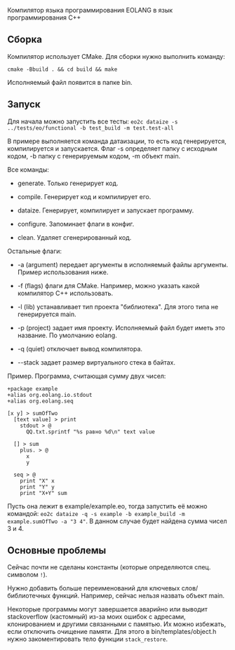 Компилятор языка программирования EOLANG в язык программирования C++

## Сборка
Компилятор использует CMake. Для сборки нужно выполнить команду:

`cmake -Bbuild . && cd build && make`

Исполняемый файл появится в папке bin. 

## Запуск

Для начала можно запустить все тесты: `eo2c dataize -s ../tests/eo/functional -b test_build -m test.test-all`

В примере выполняется команда датаизации, то есть код генерируется, компилируется и запускается.
Флаг -s определяет папку с исходным кодом, -b папку с генерируемым кодом, -m объект main.

Все команды:

* generate. Только генерирует код.

* compile. Генерирует код и компилирует его.

* dataize. Генерирует, компилирует и запускает программу.

* configure. Запоминает флаги в конфиг.

* clean. Удаляет сгенерированный код.

Остальные флаги:

* -a (argument) передает аргументы в исполняемый файлы аргументы. Пример использования ниже.

* -f (flags) флаги для CMake. Например, можно указать какой компилятор C++ использовать.

* -l (lib) устанавливает тип проекта "библиотека". Для этого типа не генерируется main.

* -p (project) задает имя проекту. Исполняемый файл будет иметь это название. По умолчанию eolang.

* -q (quiet) отключает вывод компилятора.

* --stack задает размер виртуального стека в байтах.

Пример. Программа, считающая сумму двух чисел:

```
+package example
+alias org.eolang.io.stdout
+alias org.eolang.seq

[x y] > sumOfTwo
  [text value] > print
    stdout > @
      QQ.txt.sprintf "%s равно %d\n" text value

  [] > sum
    plus. > @
      x
      y

  seq > @
    print "X" x
    print "Y" y
    print "X+Y" sum
```

Пусть она лежит в example/example.eo, тогда запустить её можно командой: `eo2c dataize -q -s example -b example_build -m example.sumOfTwo -a "3 4"`. В данном случае будет найдена сумма чисел 3 и 4.

## Основные проблемы

Сейчас почти не сделаны константы (которые определяются спец. символом `!`).

Нужно добавить больше переименований для ключевых слов/библиотечных функций. Например, сейчас нельзя назвать объект main.

Некоторые программы могут завершается аварийно или выводит stackoverflow (кастомный) из-за моих ошибок с адресами, клонированием и другими связанными с памятью. Их можно избежать, если отключить очищение памяти. Для этого в bin/templates/object.h нужно закоментировать тело функции `stack_restore`.